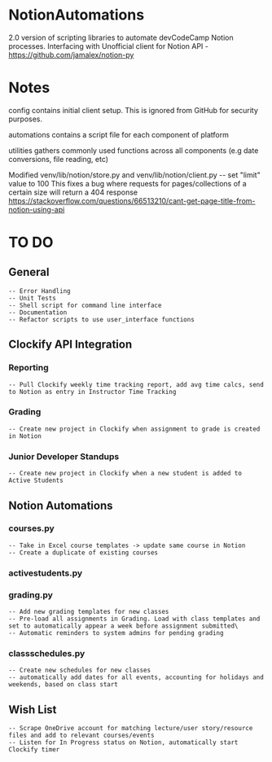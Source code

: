 # NotionAutomations
2.0 version of scripting libraries to automate devCodeCamp Notion processes. 
Interfacing with Unofficial client for Notion API - https://github.com/jamalex/notion-py

# Notes

config contains initial client setup. This is ignored from GitHub for security purposes. 

automations contains a script file for each component of platform

utilities gathers commonly used functions across all components (e.g date conversions, file reading, etc)

Modified venv/lib/notion/store.py and venv/lib/notion/client.py -- set "limit" value to 100
This fixes a bug where requests for pages/collections of a certain size will return a 404 response
https://stackoverflow.com/questions/66513210/cant-get-page-title-from-notion-using-api

# TO DO
## General
    -- Error Handling
    -- Unit Tests
    -- Shell script for command line interface
    -- Documentation
    -- Refactor scripts to use user_interface functions

## Clockify API Integration
### Reporting
    -- Pull Clockify weekly time tracking report, add avg time calcs, send to Notion as entry in Instructor Time Tracking
    
### Grading
    -- Create new project in Clockify when assignment to grade is created in Notion
### Junior Developer Standups
    -- Create new project in Clockify when a new student is added to Active Students

## Notion Automations
### courses.py
    -- Take in Excel course templates -> update same course in Notion
    -- Create a duplicate of existing courses
### activestudents.py
### grading.py
    -- Add new grading templates for new classes
    -- Pre-load all assignments in Grading. Load with class templates and set to automatically appear a week before assignment submitted\
    -- Automatic reminders to system admins for pending grading

### classschedules.py
    -- Create new schedules for new classes 
    -- automatically add dates for all events, accounting for holidays and weekends, based on class start

## Wish List
    -- Scrape OneDrive account for matching lecture/user story/resource files and add to relevant courses/events
    -- Listen for In Progress status on Notion, automatically start Clockify timer